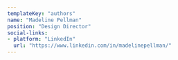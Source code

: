 ```yaml
---
templateKey: "authors"
name: "Madeline Pellman"
position: "Design Director"
social-links:
- platform: "LinkedIn"
  url: "https://www.linkedin.com/in/madelinepellman/"
---
```

